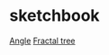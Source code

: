 # sketchbook

<a href="https://venomswitch.github.io/sketchbook/angleSketch/">Angle</a>
<a href="https://venomswitch.github.io/sketchbook/fractalTree/">Fractal tree</a>
